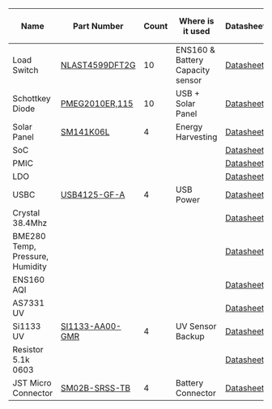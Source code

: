 |Name | Part Number         | Count | Where is it used | Datasheet |  Total Cost (USD) |
|-----|--------------|---|----|------------------|--|
|Load Switch|  [NLAST4599DFT2G](https://www.digikey.com/en/products/detail/onsemi/NLAST4599DFT2G/920177) | 10  | ENS160 & Battery Capacity sensor | [Datasheet](https://www.onsemi.com/pdf/datasheet/nlast4599-d.pdf) ||
|Schottkey Diode| [PMEG2010ER,115](https://www.digikey.com/en/products/detail/nexperia-usa-inc/PMEG2010ER-115/2119861)  | 10 |  USB + Solar Panel  | [Datasheet](https://assets.nexperia.com/documents/data-sheet/PMEG2010ER.pdf)    ||
|Solar Panel| [SM141K06L](https://www.digikey.com/en/products/detail/anysolar-ltd/SM141K06L/9990462)  | 4 |  Energy Harvesting  | [Datasheet](https://waf-e.dubudisk.com/anysolar.dubuplus.com/techsupport@anysolar.biz/O18Ae0C/DubuDisk/www/Gen3/SM141K06L%20DATA%20SHEET%20202007.pdf)    ||
|SoC| []()  |  |    | [Datasheet]()    ||
|PMIC| []()  |  |    | [Datasheet]()    ||
|LDO| []()  |  |    | [Datasheet]()    ||
|USBC| [USB4125-GF-A](https://www.digikey.com/en/products/detail/gct/USB4125-GF-A/13547388)  | 4 |  USB Power  | [Datasheet](https://mm.digikey.com/Volume0/opasdata/d220001/medias/docus/5561/USB4125%20-%20Product%20Drawing.pdf)    ||
|Crystal 38.4Mhz| []()  |  |    | [Datasheet]()    ||
|BME280 Temp, Pressure, Humidity| []()  |  |    | [Datasheet]()    ||
|ENS160 AQI| []()  |  |    | [Datasheet]()    ||
|AS7331 UV| []()  |  |    | [Datasheet]()    ||
|Si1133 UV| [SI1133-AA00-GMR](https://www.digikey.com/en/products/detail/silicon-labs/SI1133-AA00-GMR/5725927)  | 4 |  UV Sensor Backup  | [Datasheet](https://www.silabs.com/documents/public/data-sheets/Si1133.pdf)    |18.45|
|Resistor 5.1k 0603| []()  |  |    | [Datasheet]()    ||
|JST Micro Connector| [SM02B-SRSS-TB](https://www.digikey.com/en/products/detail/jst-sales-america-inc/SM02B-SRSS-TB/926708)  | 4 |  Battery Connector  | [Datasheet](https://www.jst-mfg.com/product/pdf/eng/eSH.pdf)    |2.04|
